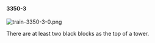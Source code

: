 #### 3350-3
![train-3350-3-0.png](https://github.com/lil-lab/nlvr/raw/master/nlvr/train/images/21/train-3350-3-0.png "train-3350-3-0.png")

There are at least two black blocks as the top of a tower.